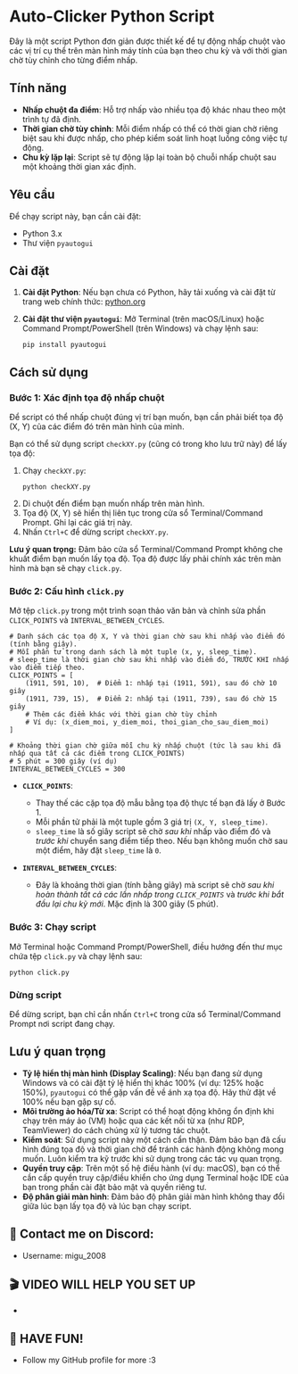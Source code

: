 # Auto-Clicker Python Script

Đây là một script Python đơn giản được thiết kế để tự động nhấp chuột vào các vị trí cụ thể trên màn hình máy tính của bạn theo chu kỳ và với thời gian chờ tùy chỉnh cho từng điểm nhấp.

## Tính năng

* **Nhấp chuột đa điểm**: Hỗ trợ nhấp vào nhiều tọa độ khác nhau theo một trình tự đã định.
* **Thời gian chờ tùy chỉnh**: Mỗi điểm nhấp có thể có thời gian chờ riêng biệt sau khi được nhấp, cho phép kiểm soát linh hoạt luồng công việc tự động.
* **Chu kỳ lặp lại**: Script sẽ tự động lặp lại toàn bộ chuỗi nhấp chuột sau một khoảng thời gian xác định.

## Yêu cầu

Để chạy script này, bạn cần cài đặt:

* Python 3.x
* Thư viện `pyautogui`

## Cài đặt

1.  **Cài đặt Python**:
    Nếu bạn chưa có Python, hãy tải xuống và cài đặt từ trang web chính thức: [python.org](https://www.python.org/downloads/)

2.  **Cài đặt thư viện `pyautogui`**:
    Mở Terminal (trên macOS/Linux) hoặc Command Prompt/PowerShell (trên Windows) và chạy lệnh sau:
    ```
    pip install pyautogui
    ```

## Cách sử dụng

### Bước 1: Xác định tọa độ nhấp chuột

Để script có thể nhấp chuột đúng vị trí bạn muốn, bạn cần phải biết tọa độ (X, Y) của các điểm đó trên màn hình của mình.

Bạn có thể sử dụng script `checkXY.py` (cũng có trong kho lưu trữ này) để lấy tọa độ:

1.  Chạy `checkXY.py`:
    ```
    python checkXY.py
    ```
2.  Di chuột đến điểm bạn muốn nhấp trên màn hình.
3.  Tọa độ (X, Y) sẽ hiển thị liên tục trong cửa sổ Terminal/Command Prompt. Ghi lại các giá trị này.
4.  Nhấn `Ctrl+C` để dừng script `checkXY.py`.

**Lưu ý quan trọng:** Đảm bảo cửa sổ Terminal/Command Prompt không che khuất điểm bạn muốn lấy tọa độ. Tọa độ được lấy phải chính xác trên màn hình mà bạn sẽ chạy `click.py`.

### Bước 2: Cấu hình `click.py`

Mở tệp `click.py` trong một trình soạn thảo văn bản và chỉnh sửa phần `CLICK_POINTS` và `INTERVAL_BETWEEN_CYCLES`.

```
# Danh sách các tọa độ X, Y và thời gian chờ sau khi nhấp vào điểm đó (tính bằng giây).
# Mỗi phần tử trong danh sách là một tuple (x, y, sleep_time).
# sleep_time là thời gian chờ sau khi nhấp vào điểm đó, TRƯỚC KHI nhấp vào điểm tiếp theo.
CLICK_POINTS = [
    (1911, 591, 10),  # Điểm 1: nhấp tại (1911, 591), sau đó chờ 10 giây
    (1911, 739, 15),  # Điểm 2: nhấp tại (1911, 739), sau đó chờ 15 giây
    # Thêm các điểm khác với thời gian chờ tùy chỉnh
    # Ví dụ: (x_diem_moi, y_diem_moi, thoi_gian_cho_sau_diem_moi)
]

# Khoảng thời gian chờ giữa mỗi chu kỳ nhấp chuột (tức là sau khi đã nhấp qua tất cả các điểm trong CLICK_POINTS)
# 5 phút = 300 giây (ví dụ)
INTERVAL_BETWEEN_CYCLES = 300
````

  * **`CLICK_POINTS`**:

      * Thay thế các cặp tọa độ mẫu bằng tọa độ thực tế bạn đã lấy ở Bước 1.
      * Mỗi phần tử phải là một tuple gồm 3 giá trị `(X, Y, sleep_time)`.
      * `sleep_time` là số giây script sẽ chờ *sau khi* nhấp vào điểm đó và *trước khi* chuyển sang điểm tiếp theo. Nếu bạn không muốn chờ sau một điểm, hãy đặt `sleep_time` là `0`.

  * **`INTERVAL_BETWEEN_CYCLES`**:

      * Đây là khoảng thời gian (tính bằng giây) mà script sẽ chờ *sau khi hoàn thành tất cả các lần nhấp trong `CLICK_POINTS`* và *trước khi bắt đầu lại chu kỳ mới*. Mặc định là 300 giây (5 phút).

### Bước 3: Chạy script

Mở Terminal hoặc Command Prompt/PowerShell, điều hướng đến thư mục chứa tệp `click.py` và chạy lệnh sau:

```
python click.py
```

### Dừng script

Để dừng script, bạn chỉ cần nhấn `Ctrl+C` trong cửa sổ Terminal/Command Prompt nơi script đang chạy.

## Lưu ý quan trọng

  * **Tỷ lệ hiển thị màn hình (Display Scaling)**: Nếu bạn đang sử dụng Windows và có cài đặt tỷ lệ hiển thị khác 100% (ví dụ: 125% hoặc 150%), `pyautogui` có thể gặp vấn đề về ánh xạ tọa độ. Hãy thử đặt về 100% nếu bạn gặp sự cố.
  * **Môi trường ảo hóa/Từ xa**: Script có thể hoạt động không ổn định khi chạy trên máy ảo (VM) hoặc qua các kết nối từ xa (như RDP, TeamViewer) do cách chúng xử lý tương tác chuột.
  * **Kiểm soát**: Sử dụng script này một cách cẩn thận. Đảm bảo bạn đã cấu hình đúng tọa độ và thời gian chờ để tránh các hành động không mong muốn. Luôn kiểm tra kỹ trước khi sử dụng trong các tác vụ quan trọng.
  * **Quyền truy cập**: Trên một số hệ điều hành (ví dụ: macOS), bạn có thể cần cấp quyền truy cập/điều khiển cho ứng dụng Terminal hoặc IDE của bạn trong phần cài đặt bảo mật và quyền riêng tư.
  * **Độ phân giải màn hình**: Đảm bảo độ phân giải màn hình không thay đổi giữa lúc bạn lấy tọa độ và lúc bạn chạy script.

## 📩 Contact me on Discord:
- Username: migu_2008

## 🎬 VIDEO WILL HELP YOU SET UP
-

## 🎉 HAVE FUN!
- Follow my GitHub profile for more :3
